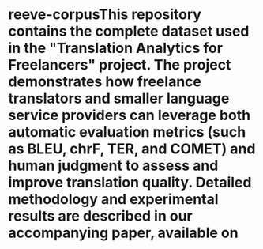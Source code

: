 # reeve-corpusThis repository contains the complete dataset used in the "Translation Analytics for Freelancers" project. The project demonstrates how freelance translators and smaller language service providers can leverage both automatic evaluation metrics (such as BLEU, chrF, TER, and COMET) and human judgment to assess and improve translation quality. Detailed methodology and experimental results are described in our accompanying paper, available on 
